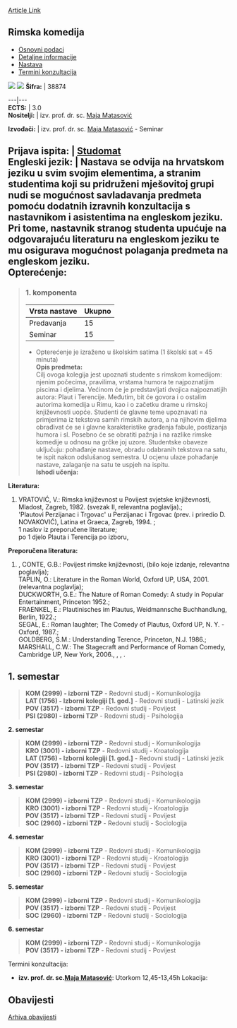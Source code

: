 [Article Link](https://www.fhs.hr/predmet/rimkom)

## Rimska komedija
  * [Osnovni podaci](https://www.fhs.hr/predmet/rimkom#v1id-904867_841004_1_0 "Osnovni podaci")
  * [Detaljne informacije](https://www.fhs.hr/predmet/rimkom#v1id-904867_841004_1_1 "Detaljne informacije")
  * [Nastava](https://www.fhs.hr/predmet/rimkom#v1id-904867_841004_1_2 "Nastava")
  * [Termini konzultacija](https://www.fhs.hr/predmet/rimkom#v1id-904867_841004_1_3 "Termini konzultacija")


[![](https://www.fhs.hr/img/flags/gif/hr.gif)](https://www.fhs.hr/predmet/rimkom) [![](https://www.fhs.hr/img/flags/gif/gb.gif)](https://www.fhs.hr/en/course/romcom)
**Šifra:** |  38874  
  
---|---  
**ECTS:** |  3.0   
**Nositelji:** |  izv. prof. dr. sc. [Maja Matasović](https://www.fhs.hr/djelatnik/maja.matasovic)   
  
**Izvođači:** |  izv. prof. dr. sc. [Maja Matasović](https://www.fhs.hr/djelatnik/maja.matasovic) - Seminar  
  
**Prijava ispita:** |  [Studomat](http://www.isvu.hr/studomat)  
**Engleski jezik:** |  Nastava se odvija na hrvatskom jeziku u svim svojim elementima, a stranim studentima koji su pridruženi mješovitoj grupi nudi se mogućnost savladavanja predmeta pomoću dodatnih izravnih konzultacija s nastavnikom i asistentima na engleskom jeziku. Pri tome, nastavnik stranog studenta upućuje na odgovarajuću literaturu na engleskom jeziku te mu osigurava mogućnost polaganja predmeta na engleskom jeziku.   
**Opterećenje:**  
---  
> ### 1. komponenta
> | Vrsta nastave | Ukupno  
> ---|---  
> Predavanja | 15  
> Seminar | 15  
> * Opterećenje je izraženo u školskim satima (1 školski sat = 45 minuta)   
**Opis predmeta:**  
> Cilj ovoga kolegija jest upoznati studente s rimskom komedijom: njenim počecima, pravilima, vrstama humora te najpoznatijim piscima i djelima. Većinom će je predstavljati dvojica najpoznatijih autora: Plaut i Terencije. Međutim, bit će govora i o ostalim autorima komedija u Rimu, kao i o začetku drame u rimskoj književnosti uopće. Studenti će glavne teme upoznavati na primjerima iz tekstova samih rimskih autora, a na njihovim djelima obrađivat će se i glavne karakteristike građenja fabule, postizanja humora i sl. Posebno će se obratiti pažnja i na razlike rimske komedije u odnosu na grčke joj uzore. Studentske obaveze uključuju: pohađanje nastave, obradu odabranih tekstova na satu, te ispit nakon odslušanog semestra. U ocjenu ulaze pohađanje nastave, zalaganje na satu te uspjeh na ispitu.  
**Ishodi učenja:**  

  
**Literatura:**  
  1. VRATOVIĆ, V.: Rimska književnost u Povijest svjetske književnosti, Mladost, Zagreb, 1982. (svezak II, relevantna poglavlja).;   
'Plautovi Perzijanac i Trgovac' u Perzijanac i Trgovac (prev. i priredio D. NOVAKOVIĆ), Latina et Graeca, Zagreb, 1994. ;   
1 naslov iz preporučene literature;   
po 1 djelo Plauta i Terencija po izboru, 

  
**Preporučena literatura:**  
  1. , CONTE, G.B.: Povijest rimske književnosti, (bilo koje izdanje, relevantna poglavlja);   
TAPLIN, O.: Literature in the Roman World, Oxford UP, USA, 2001. (relevantna poglavlja);   
DUCKWORTH, G.E.: The Nature of Roman Comedy: A study in Popular Entertainment, Princeton 1952.;   
FRAENKEL, E.: Plautinisches im Plautus, Weidmannsche Buchhandlung, Berlin, 1922.;   
SEGAL, E.: Roman laughter; The Comedy of Plautus, Oxford UP, N. Y. - Oxford, 1987.;   
GOLDBERG, S.M.: Understanding Terence, Princeton, N.J. 1986.;  
MARSHALL, C.W.: The Stagecraft and Performance of Roman Comedy, Cambridge UP, New York, 2006., , , .

  
**1. semestar**  
---  
> **KOM (2999) - izborni TZP** - Redovni studij - Komunikologija  
>  **LAT (1756) - Izborni kolegiji [1. god.]** - Redovni studij - Latinski jezik  
>  **POV (3517) - izborni TZP** - Redovni studij - Povijest  
>  **PSI (2980) - izborni TZP** - Redovni studij - Psihologija  
>   
  
**2. semestar**  
> **KOM (2999) - izborni TZP** - Redovni studij - Komunikologija  
>  **KRO (3001) - izborni TZP** - Redovni studij - Kroatologija  
>  **LAT (1756) - Izborni kolegiji [1. god.]** - Redovni studij - Latinski jezik  
>  **POV (3517) - izborni TZP** - Redovni studij - Povijest  
>  **PSI (2980) - izborni TZP** - Redovni studij - Psihologija  
>   
  
**3. semestar**  
> **KOM (2999) - izborni TZP** - Redovni studij - Komunikologija  
>  **KRO (3001) - izborni TZP** - Redovni studij - Kroatologija  
>  **POV (3517) - izborni TZP** - Redovni studij - Povijest  
>  **SOC (2960) - izborni TZP** - Redovni studij - Sociologija  
>   
  
**4. semestar**  
> **KOM (2999) - izborni TZP** - Redovni studij - Komunikologija  
>  **KRO (3001) - izborni TZP** - Redovni studij - Kroatologija  
>  **POV (3517) - izborni TZP** - Redovni studij - Povijest  
>  **SOC (2960) - izborni TZP** - Redovni studij - Sociologija  
>   
  
**5. semestar**  
> **KOM (2999) - izborni TZP** - Redovni studij - Komunikologija  
>  **POV (3517) - izborni TZP** - Redovni studij - Povijest  
>  **SOC (2960) - izborni TZP** - Redovni studij - Sociologija  
>   
  
**6. semestar**  
> **KOM (2999) - izborni TZP** - Redovni studij - Komunikologija  
>  **POV (3517) - izborni TZP** - Redovni studij - Povijest  
>   
Termini konzultacija: 
  * **izv. prof. dr. sc.[Maja Matasović](https://www.fhs.hr/djelatnik/maja.matasovic)**: 
Utorkom 12,45-13,45h
Lokacija: 


## Obavijesti
[Arhiva obavijesti](https://www.fhs.hr/predmet/rimkom?@=20sbm#news_110207 "Arhiva obavijesti")
